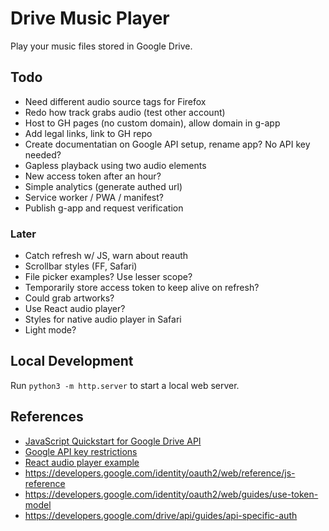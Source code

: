 
# Drive Music Player

Play your music files stored in Google Drive.

## Todo

- Need different audio source tags for Firefox
- Redo how track grabs audio (test other account)
- Host to GH pages (no custom domain), allow domain in g-app
- Add legal links, link to GH repo
- Create documentatian on Google API setup, rename app? No API key needed?
- Gapless playback using two audio elements
- New access token after an hour?
- Simple analytics (generate authed url)
- Service worker / PWA / manifest?
- Publish g-app and request verification

### Later

- Catch refresh w/ JS, warn about reauth
- Scrollbar styles (FF, Safari)
- File picker examples? Use lesser scope?
- Temporarily store access token to keep alive on refresh?
- Could grab artworks?
- Use React audio player?
- Styles for native audio player in Safari
- Light mode?

## Local Development

Run `python3 -m http.server` to start a local web server. 

## References

- [JavaScript Quickstart for Google Drive API](https://developers.google.com/drive/api/quickstart/js)
- [Google API key restrictions](https://cloud.google.com/docs/authentication/api-keys#api_key_restrictions)
- [React audio player example](https://codesandbox.io/s/react-w877cp)
- https://developers.google.com/identity/oauth2/web/reference/js-reference
- https://developers.google.com/identity/oauth2/web/guides/use-token-model
- https://developers.google.com/drive/api/guides/api-specific-auth
